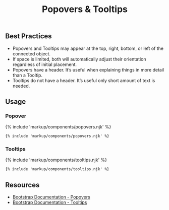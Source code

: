 ﻿---
title: Popovers & Tooltips
summary: Popovers & Tooltips provide additional context to users about a connected item.
tags: components
layout: page-guide
eleventyNavigation:
  key: Popovers & Tooltips
  parent: Components
  order: 240
  excerpt: Popovers & Tooltips provide additional context to users about a connected item.
  img: /img/illustrations/illus-popovers-tooltips.svg
---

## Best Practices

- Popovers and Tooltips may appear at the top, right, bottom, or left of the connected object.
- If space is limited, both will automatically adjust their orientation regardless of initial placement.
- Popovers have a header. It’s useful when explaining things in more detail than a Tooltip.
- Tooltips do not have a header. It’s useful only short amount of text is needed.

## Usage

### Popover

{% include 'markup/components/popovers.njk' %}

``` html
{% include 'markup/components/popovers.njk' %}
```

### Tooltips

{% include 'markup/components/tooltips.njk' %}

``` html
{% include 'markup/components/tooltips.njk' %}
```

## Resources

* <a href="{% include 'links/popovers.njk' %}" target="_blank">Bootstrap Documentation - Popovers</a>
* <a href="{% include 'links/tooltips.njk' %}" target="_blank">Bootstrap Documentation - Tooltips</a>
